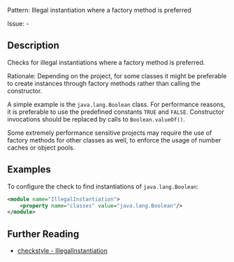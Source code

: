 Pattern: Illegal instantiation where a factory method is preferred

Issue: -

## Description

Checks for illegal instantiations where a factory method is preferred. 

Rationale: Depending on the project, for some classes it might be preferable to create instances through factory methods rather than calling the constructor. 

A simple example is the `java.lang.Boolean` class. For performance reasons, it is preferable to use the predefined constants `TRUE` and `FALSE`. Constructor invocations should be replaced by calls to `Boolean.valueOf()`. 

Some extremely performance sensitive projects may require the use of factory methods for other classes as well, to enforce the usage of number caches or object pools. 

## Examples

To configure the check to find instantiations of `java.lang.Boolean`: 


```xml
<module name="IllegalInstantiation">
    <property name="classes" value="java.lang.Boolean"/>
</module>
```

## Further Reading

* [checkstyle - IllegalInstantiation](https://checkstyle.sourceforge.io/checks/coding/illegalinstantiation.html#IllegalInstantiation)
